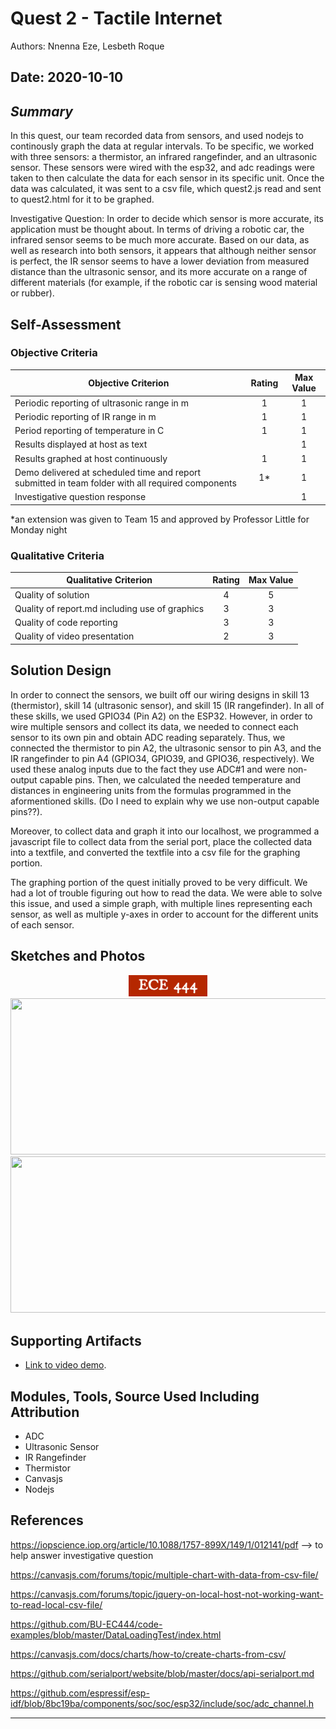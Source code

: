 # Quest 2 - Tactile Internet
Authors: Nnenna Eze, Lesbeth Roque

Date: 2020-10-10
-----

## <em>Summary</em>
In this quest, our team recorded data from sensors, and used nodejs to continously graph the data at regular intervals. To be specific, we worked with three sensors: a thermistor, an infrared rangefinder, and an ultrasonic sensor. These sensors were wired with the esp32, and adc readings were taken to then calculate the data for each sensor in its specific unit. Once the data was calculated, it was sent to a csv file, which quest2.js read and sent to quest2.html for it to be graphed. 

Investigative Question: In order to decide which sensor is more accurate, its application must be thought about. In terms of driving a robotic car, the infrared sensor seems to be much more accurate. Based on our data, as well as research into both sensors, it appears that although neither sensor is perfect, the IR sensor seems to have a lower deviation from measured distance than the ultrasonic sensor, and its more accurate on a range of different materials (for example, if the robotic car is sensing wood material or rubber). 

## Self-Assessment

### Objective Criteria

| Objective Criterion | Rating | Max Value  | 
|---------------------------------------------|:-----------:|:---------:|
| Periodic reporting of ultrasonic range in m |  1|  1     | 
| Periodic reporting of IR range in m | 1 |  1     | 
| Period reporting of temperature in C | 1 |  1     | 
| Results displayed at host as text |  |  1     | 
| Results graphed at host continuously | 1 |  1     | 
| Demo delivered at scheduled time and report submitted in team folder with all required components | 1* |  1     | 
| Investigative question response |  |  1     | 

*an extension was given to Team 15 and approved by Professor Little for Monday night

### Qualitative Criteria

| Qualitative Criterion | Rating | Max Value  | 
|---------------------------------------------|:-----------:|:---------:|
| Quality of solution | 4 |  5     | 
| Quality of report.md including use of graphics | 3 |  3     | 
| Quality of code reporting | 3 |  3     | 
| Quality of video presentation | 2 |  3     | 


## Solution Design
In order to connect the sensors, we built off our wiring designs in skill 13 (thermistor), skill 14 (ultrasonic sensor), and skill 15 (IR rangefinder). In all of these skills, we used GPIO34 (Pin A2) on the ESP32. However, in order to wire multiple sensors and collect its data, we needed to connect each sensor to its own pin and obtain ADC reading separately. Thus, we connected the thermistor to pin A2, the ultrasonic sensor to pin A3, and the IR rangefinder to pin A4 (GPIO34, GPIO39, and GPIO36, respectively). We used these analog inputs due to the fact they use ADC#1 and were non-output capable pins. Then, we calculated the needed temperature and distances in engineering units from the formulas programmed in the aformentioned skills. (Do I need to explain why we use non-output capable pins??). 

Moreover, to collect data and graph it into our localhost, we programmed a javascript file to collect data from the serial port, place the collected data into a textfile, and converted the textfile into a csv file for the graphing portion.

The graphing portion of the quest initially proved to be very difficult. We had a lot of trouble figuring out how to read the data. We were able to solve this issue, and used a simple graph, with multiple lines representing each sensor, as well as multiple y-axes in order to account for the different units of each sensor. 


## Sketches and Photos
<center><img src="./images/ece444.png" width="25%" /></center>  
<center> </center>

<img src="https://user-images.githubusercontent.com/44929220/95805116-a4a6ea80-0cd2-11eb-874c-921cc0483238.jpg" height="250" width="650">

<img src="https://user-images.githubusercontent.com/44929220/95805098-9bb61900-0cd2-11eb-873f-aebd69e1af99.jpg" height="250" width="650">


## Supporting Artifacts
- [Link to video demo](https://youtu.be/2GZDOt8i8uY). 


## Modules, Tools, Source Used Including Attribution
- ADC
- Ultrasonic Sensor
- IR Rangefinder
- Thermistor
- Canvasjs
- Nodejs

## References
https://iopscience.iop.org/article/10.1088/1757-899X/149/1/012141/pdf --> to help answer investigative question

https://canvasjs.com/forums/topic/multiple-chart-with-data-from-csv-file/

https://canvasjs.com/forums/topic/jquery-on-local-host-not-working-want-to-read-local-csv-file/

https://github.com/BU-EC444/code-examples/blob/master/DataLoadingTest/index.html

https://canvasjs.com/docs/charts/how-to/create-charts-from-csv/

https://github.com/serialport/website/blob/master/docs/api-serialport.md

https://github.com/espressif/esp-idf/blob/8bc19ba/components/soc/soc/esp32/include/soc/adc_channel.h

-----

